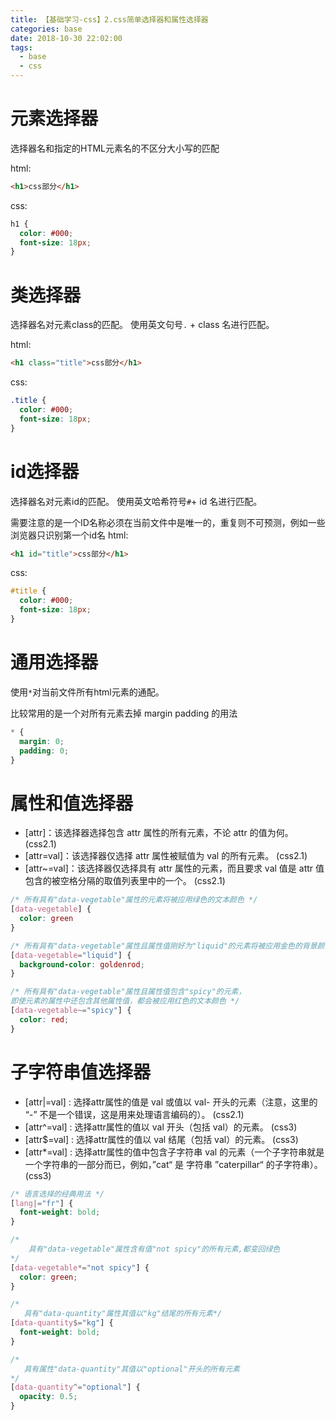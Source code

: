 ```yaml
---
title: 【基础学习-css】2.css简单选择器和属性选择器
categories: base
date: 2018-10-30 22:02:00
tags:
  - base
  - css
---
```

# 元素选择器
选择器名和指定的HTML元素名的不区分大小写的匹配

html:
```html
<h1>css部分</h1>
```

css:
```css
h1 {
  color: #000;
  font-size: 18px;
}
```

# 类选择器
选择器名对元素class的匹配。 使用英文句号`.` + class 名进行匹配。

html:
```html
<h1 class="title">css部分</h1>
```

css:
```css
.title {
  color: #000;
  font-size: 18px;
}
```

# id选择器
选择器名对元素id的匹配。 使用英文哈希符号`#`+ id 名进行匹配。

需要注意的是一个ID名称必须在当前文件中是唯一的，重复则不可预测，例如一些浏览器只识别第一个id名
html:
```html
<h1 id="title">css部分</h1>
```

css:
```css
#title {
  color: #000;
  font-size: 18px;
}
```

# 通用选择器
使用`*`对当前文件所有html元素的通配。

比较常用的是一个对所有元素去掉 margin padding 的用法
```css
* {
  margin: 0;
  padding: 0;
}
```

# 属性和值选择器

- [attr]：该选择器选择包含 attr 属性的所有元素，不论 attr 的值为何。 (css2.1)
- [attr=val]：该选择器仅选择 attr 属性被赋值为 val 的所有元素。 (css2.1)
- [attr~=val]：该选择器仅选择具有 attr 属性的元素，而且要求 val 值是 attr 值包含的被空格分隔的取值列表里中的一个。 (css2.1)

```css
/* 所有具有"data-vegetable"属性的元素将被应用绿色的文本颜色 */
[data-vegetable] {
  color: green
}

/* 所有具有"data-vegetable"属性且属性值刚好为"liquid"的元素将被应用金色的背景颜色 */
[data-vegetable="liquid"] {
  background-color: goldenrod;
}

/* 所有具有"data-vegetable"属性且属性值包含"spicy"的元素，
即使元素的属性中还包含其他属性值，都会被应用红色的文本颜色 */
[data-vegetable~="spicy"] {
  color: red;
}
```
# 子字符串值选择器

- [attr|=val] : 选择attr属性的值是 val 或值以 val- 开头的元素（注意，这里的 “-” 不是一个错误，这是用来处理语言编码的）。 (css2.1)
- [attr^=val] : 选择attr属性的值以 val 开头（包括 val）的元素。 (css3)
- [attr$=val] : 选择attr属性的值以 val 结尾（包括 val）的元素。 (css3)
- [attr*=val] : 选择attr属性的值中包含子字符串 val 的元素（一个子字符串就是一个字符串的一部分而已，例如，”cat“ 是 字符串 ”caterpillar“ 的子字符串）。 (css3)

```css
/* 语言选择的经典用法 */
[lang|="fr"] {
  font-weight: bold;
}

/* 
    具有"data-vegetable"属性含有值"not spicy"的所有元素,都变回绿色
*/
[data-vegetable*="not spicy"] {
  color: green;
}

/* 
   具有"data-quantity"属性其值以"kg"结尾的所有元素*/
[data-quantity$="kg"] {
  font-weight: bold;
}

/* 
   具有属性"data-quantity"其值以"optional"开头的所有元素 
*/
[data-quantity^="optional"] {
  opacity: 0.5;
}
```